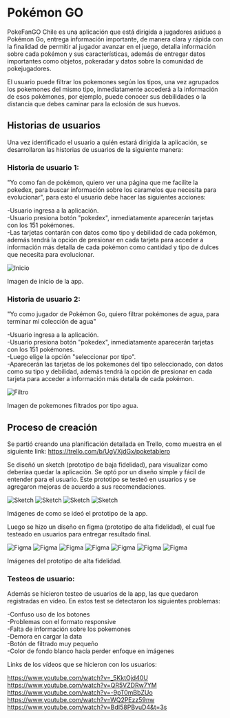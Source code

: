 # Pokémon GO

PokeFanGO Chile es una aplicación que está dirigida a jugadores asiduos a Pokémon Go, entrega información importante, de manera clara y rápida con la finalidad de permitir al jugador avanzar en el juego, detalla información sobre cada pokémon y sus características, además de entregar datos importantes como objetos, pokeradar y datos sobre la comunidad de pokejugadores. 

El usuario puede filtrar los pokemones según los tipos, una vez agrupados los pokemones del mismo tipo, inmediatamente accederá a la información de esos pokémones, por ejemplo, puede conocer sus debilidades o la distancia que debes caminar para la eclosión de sus huevos.

## Historias de usuarios

Una vez identificado el usuario a quién estará dirigida la aplicación, se desarrollaron las historias de usuarios de la siguiente manera:

### Historia de usuario 1:

"Yo como fan de pokémon, quiero ver una página que me facilite la pokedex, para buscar información sobre los caramelos que necesita para evolucionar", para esto el usuario debe hacer las siguientes acciones:

-Usuario ingresa a la aplicación.    
-Usuario presiona botón "pokedex", inmediatamente aparecerán tarjetas con los 151 pokémones.   
-Las tarjetas contarán con datos como tipo y debilidad de cada pokémon, además tendrá la opción de presionar en cada tarjeta para acceder a información más detalla de cada pokémon como cantidad y tipo de dulces que necesita para evolucionar.

![Inicio](inicio.jpg)

Imagen de inicio de la app.

### Historia de usuario 2:

"Yo como jugador de Pokémon Go, quiero filtrar pokémones de agua, para terminar mi colección de agua"

-Usuario ingresa a la aplicación.  
-Usuario presiona botón "pokedex", inmediatamente aparecerán tarjetas con los 151 pokémones.  
-Luego elige la opción "seleccionar por tipo".  
-Aparecerán las tarjetas de los pokemones del tipo seleccionado, con datos como su tipo y debilidad, además tendrá la opción de presionar en cada tarjeta para acceder a información más detalla de cada pokémon.

![Filtro](agua.jpg)

Imagen de pokemones filtrados por tipo agua.

## Proceso de creación

Se partió creando una planificación detallada en Trello, como muestra en el siguiente link:  https://trello.com/b/UgVXjdGx/poketablero 

Se diseñó un sketch (prototipo de baja fidelidad), para visualizar como deberíaa quedar la aplicación. Se optó por un diseño simple y fácil de entender para el usuario. Este prototipo se testeó en usuarios y se agregaron mejoras de acuerdo a sus recomendaciones.

![Sketch](objetos.jpeg)
![Sketch](pokedata.jpeg)
![Sketch](pokeradar.jpeg)
![Sketch](pokeventos.jpeg)

Imágenes de como se ideó el prototipo de la app.

Luego se hizo un diseño en figma (prototipo de alta fidelidad), el cual fue testeado en usuarios para entregar resultado final.

![Figma](figma1.jpg)
![Figma](figma2.jpg)
![Figma](figma3.jpg)
![Figma](figma4.jpg)
![Figma](figma5.jpg)
![Figma](figma6.jpg)
![Figma](figma7.jpg)

Imágenes del prototipo de alta fidelidad.

### Testeos de usuario:

Además se hicieron testeo de usuarios de la app, las que quedaron registradas en vídeo. En estos test se detectaron los siguientes problemas:

-Confuso uso de los botones  
-Problemas con el formato responsive   
-Falta de información sobre los pokemones  
-Demora en cargar la data  
-Botón de filtrado muy pequeño  
-Color de fondo blanco hacía perder enfoque en imágenes

Links de los vídeos que se hicieron con los usuarios:

https://www.youtube.com/watch?v=_5KktOjd40U
https://www.youtube.com/watch?v=QR5VZDRw7YM
https://www.youtube.com/watch?v=-9pT0mBbZUo
https://www.youtube.com/watch?v=WQ2PEzz59nw
https://www.youtube.com/watch?v=BdI58PBvuD4&t=3s
